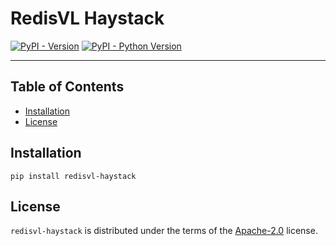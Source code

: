 # RedisVL Haystack

[![PyPI - Version](https://img.shields.io/pypi/v/redisvl-haystack.svg)](https://pypi.org/project/redisvl-haystack)
[![PyPI - Python Version](https://img.shields.io/pypi/pyversions/redisvl-haystack.svg)](https://pypi.org/project/redisvl-haystack)

-----

## Table of Contents

- [Installation](#installation)
- [License](#license)

## Installation

```console
pip install redisvl-haystack
```

## License

`redisvl-haystack` is distributed under the terms of the [Apache-2.0](https://spdx.org/licenses/Apache-2.0.html) license.
